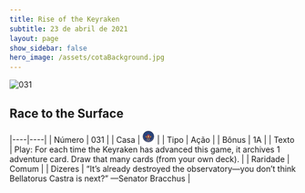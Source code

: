 ```yaml
---
title: Rise of the Keyraken
subtitle: 23 de abril de 2021
layout: page
show_sidebar: false
hero_image: /assets/cotaBackground.jpg
---
```


![031](https://cards-keyforge.s3.eu-north-1.amazonaws.com/media/pt/rotk/031.png)

## Race to the Surface

|----|----|
| Número | 031 |
| Casa | ![Keyraken](https://raw.githubusercontent.com/cardsofkeyforge/cardsofkeyforge.github.io/master/rotk/keyraken.png "Keyraken") |
| Tipo | Ação |
| Bônus | 1A |
| Texto | Play: For each time the Keyraken  has advanced this game, it archives 1  adventure card. Draw that many cards  (from your own deck). |
| Raridade | Comum |
| Dizeres | “It’s already destroyed the observatory—you don’t  think Bellatorus Castra is next?” —Senator Bracchus |
